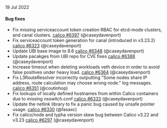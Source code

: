 19 Jul 2022

#### Bug fixes

 - Fix missing serviceaccount token creation RBAC for etcd-mode clusters, and canal clusters. [calico #6397](https://github.com/projectcalico/calico/pull/6397) (@caseydavenport)
 - Fix serviceaccount token generation for canal (introduced in v3.23.2) [calico #6323](https://github.com/projectcalico/calico/pull/6323) (@caseydavenport)
 - Update UBI base image to 8.6 [calico #6348](https://github.com/projectcalico/calico/pull/6348) (@caseydavenport)
 - Update pacakges from UBI repo for CVE fixes [calico #6388](https://github.com/projectcalico/calico/pull/6388) (@caseydavenport)
 - Increase timeout when deleting workloads veth device in order to avoid false positives under heavy load. [calico #6364](https://github.com/projectcalico/calico/pull/6364) (@caseydavenport)
 - Fix L3RouteResolver incorrectly outputting "Some nodes share IP address, route calculation may choose wrong node." log messages. [calico #6351](https://github.com/projectcalico/calico/pull/6351) (@coutinhop)
 - Fix lookups of locally defined hostnames from within Calico containers due to missing nsswitch.conf [calico #6333](https://github.com/projectcalico/calico/pull/6333) (@caseydavenport)
 - Update the netlink library to fix a panic bug caused by unsafe pointer usage. [calico #6330](https://github.com/projectcalico/calico/pull/6330) (@fasaxc)
 - Fix calico/node and typha version skew bug between Calico v3.22 and v3.23 [calico #6297](https://github.com/projectcalico/calico/pull/6297) (@caseydavenport)
